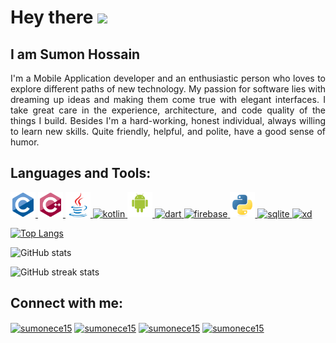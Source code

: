 # Hey there <img src="https://media.giphy.com/media/hvRJCLFzcasrR4ia7z/giphy.gif" width="30px">
## I am Sumon Hossain

<p align="justify">
I'm a Mobile Application developer and an enthusiastic person who loves to explore different paths of new technology. My passion for software lies with dreaming up ideas and making them come true with elegant interfaces. I take great care in the experience, architecture, and code quality of the things I build. Besides I'm a hard-working, honest individual, always willing to learn new skills. Quite friendly, helpful, and polite, have a good sense of humor.
</p> 
<div align="left">

<h2 align="left">Languages and Tools:</h2>
 
<p align="left"> 
 
 
 
 <a href="https://www.cprogramming.com/" target="_blank" rel="noreferrer"> <img src="https://raw.githubusercontent.com/devicons/devicon/master/icons/c/c-original.svg" alt="c" width="40" height="40"/> </a> <a href="https://www.w3schools.com/cpp/" target="_blank" rel="noreferrer"> <img src="https://raw.githubusercontent.com/devicons/devicon/master/icons/cplusplus/cplusplus-original.svg" alt="cplusplus" width="40" height="40"/> </a> <a href="https://www.java.com" target="_blank" rel="noreferrer"> <img src="https://raw.githubusercontent.com/devicons/devicon/master/icons/java/java-original.svg" alt="java" width="40" height="40"/> </a> <a href="https://kotlinlang.org" target="_blank" rel="noreferrer"> <img src="https://www.vectorlogo.zone/logos/kotlinlang/kotlinlang-icon.svg" alt="kotlin" width="40" height="40"/> </a> <a href="https://developer.android.com" target="_blank" rel="noreferrer"> <img src="https://raw.githubusercontent.com/devicons/devicon/master/icons/android/android-original-wordmark.svg" alt="android" width="40" height="40"/> </a> <a href="https://dart.dev" target="_blank" rel="noreferrer"> <img src="https://www.vectorlogo.zone/logos/dartlang/dartlang-icon.svg" alt="dart" width="40" height="40"/> </a> <a href="https://firebase.google.com/" target="_blank" rel="noreferrer"> <img src="https://www.vectorlogo.zone/logos/firebase/firebase-icon.svg" alt="firebase" width="40" height="40"/> </a> <a href="https://www.python.org" target="_blank" rel="noreferrer"> <img src="https://raw.githubusercontent.com/devicons/devicon/master/icons/python/python-original.svg" alt="python" width="40" height="40"/> </a> <a href="https://www.sqlite.org/" target="_blank" rel="noreferrer"> <img src="https://www.vectorlogo.zone/logos/sqlite/sqlite-icon.svg" alt="sqlite" width="40" height="40"/> </a> <a href="https://www.adobe.com/products/xd.html" target="_blank" rel="noreferrer"> <img src="https://cdn.worldvectorlogo.com/logos/adobe-xd.svg" alt="xd" width="40" height="40"/> </a> 
 
 </p>
 
 [![Top Langs](https://github-readme-stats.vercel.app/api/top-langs/?username=sumonece15)](https://github.com/anuraghazra/github-readme-stats)

![GitHub stats](https://github-readme-stats.vercel.app/api?username=sumonece15&show_icons=true)  

![GitHub streak stats](https://github-readme-streak-stats.herokuapp.com/?user=sumonece15)  

<h2 align="left">Connect with me:</h2>
<p align="left">
<a href="https://twitter.com/sumonece15" target="blank"><img align="center" src="https://raw.githubusercontent.com/rahuldkjain/github-profile-readme-generator/master/src/images/icons/Social/twitter.svg" alt="sumonece15" height="20" width="50" /></a>
<a href="https://linkedin.com/in/sumonece15" target="blank"><img align="center" src="https://raw.githubusercontent.com/rahuldkjain/github-profile-readme-generator/master/src/images/icons/Social/linked-in-alt.svg" alt="sumonece15" height="30" width="40" /></a>
<a href="https://fb.com/sumonece15" target="blank"><img align="center" src="https://raw.githubusercontent.com/rahuldkjain/github-profile-readme-generator/master/src/images/icons/Social/facebook.svg" alt="sumonece15" height="30" width="40" /></a>
<a href="https://instagram.com/sumonece15" target="blank"><img align="center" src="https://raw.githubusercontent.com/rahuldkjain/github-profile-readme-generator/master/src/images/icons/Social/instagram.svg" alt="sumonece15" height="30" width="40" /></a>
</p>



</div>
